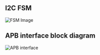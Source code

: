 ## I2C FSM
![FSM Image](https://github.com/nhchung11/verilog-code/blob/master/I2C_APB/Images/FSM.PNG)

## APB interface block diagram
![APB interface](https://github.com/nhchung11/verilog-code/blob/master/I2C_APB/Images/Block_diagram.png)